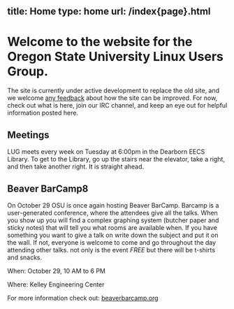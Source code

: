 title: Home
type: home
url: /index{page}.html
---

Welcome to the website for the Oregon State University Linux Users Group.
=========================================================================

The site is currently under active development to replace the old site, and we
welcome [any feedback][gh-issues] about how the site can be improved.  For now,
check out what is here, join our IRC channel, and keep an eye out for helpful
information posted here.

[gh-issues]: https://github.com/OSULUG/OSULUG-Website/issues

Meetings
--------

LUG meets every week on Tuesday at 6:00pm in the Dearborn EECS Library. To get to
the Library, go up the stairs near the elevator, take a right, and then take
another right. It is straight ahead.

Beaver BarCamp8
---------------

On October 29 OSU is once again hosting Beaver BarCamp. Barcamp is a
user-generated conference, where the attendees give all the talks. When you
show up you will find a complex graphing system (butcher paper and sticky
notes) that will tell you what rooms are available when. If you have something
you want to give a talk on write down the subject and put it on the wall. If
not, everyone is welcome to come and go throughout the day attending other
talks.  not only is the event *FREE* but there will be t-shirts and
snacks.

When: October 29, 10 AM to 6 PM

Where: Kelley Engineering Center

For more information check out: [beaverbarcamp.org][barcamp]

[barcamp]: http://beaverbarcamp.org/

